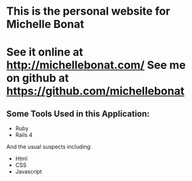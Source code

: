 This is the personal website for Michelle Bonat
================
See it online at http://michellebonat.com/
See me on github at https://github.com/michellebonat
================

Some Tools Used in this Application:
-------------
- Ruby
- Rails 4

And the usual suspects including:
- Html
- CSS
- Javascript





